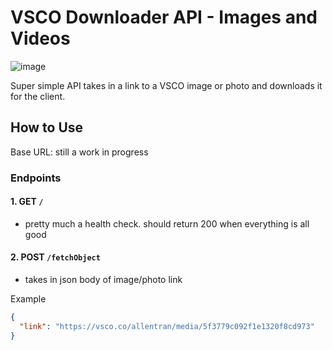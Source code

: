 # VSCO Downloader API - Images and Videos

![image](https://user-images.githubusercontent.com/63386979/187305982-6aec5669-13d7-4a3c-a411-add1d0912bf1.png)

Super simple API takes in a link to a VSCO image or photo and downloads it for the client.

## How to Use

Base URL: still a work in progress

### Endpoints

#### 1. GET `/`
- pretty much a health check. should return 200 when everything is all good

#### 2. POST `/fetchObject`
- takes in json body of image/photo link

Example
```json
{
  "link": "https://vsco.co/allentran/media/5f3779c092f1e1320f8cd973"
}
